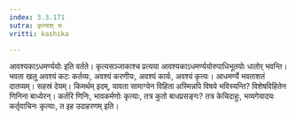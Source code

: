 ```yaml
---
index: 3.3.171
sutra: कृत्याश् च
vritti: kashika

---
```

आवश्यकाऽधमर्ण्ययोः इति वर्तते। कृत्यसञ्जाकाश्च प्रत्यया आवश्यकाऽधमर्ण्ययोरुपाधिभूतयोः धातोर् भवन्ति। भवता खलु अवश्यं कटः कर्तव्यः, अवश्यं करणीयः, अवश्यं कार्यः, अवश्यं कृत्यः। आधमर्ण्ये भवताशतं दातव्यम्। सहस्रं देयम्। किमर्थम् इदम्, यावता सामाग्येन विहिता अस्मिन्नपि विषये भविस्यन्ति? विशेषविहितेन णिनिना बाध्येरन्। कर्तरि णिनिः, भावकर्मणोः कृत्याः, तत्र कुतो बाधप्रसङ्गः? तत्र केचिदाहुः, भव्यगेयादयः कर्तृवाचिनः कृत्याः, त इह उदाहरणम् इति।